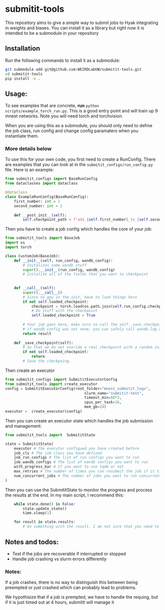# submitit-tools
This repository aims to give a simple way to submit jobs to Hyak integrating in weights and biases. You can install it as a library
but right now it is intended to be a submodule in your repository

## Installation
Run the following commands to install it as a submodule:
```bash
git submodule add git@github.com:WEIRDLabUW/submitit-tools.git
cd submitit-tools
pip install -e .
```



## Usage:

To see examples that are concrete, **run** `python scripts/example_torch_run.py`. This is a good entry point and will train up
9 mnest networks. Note you will need torch and torchvision.

When you are using this as a submodule, you should only need to define the job class, run config and change config paramaters
when you instantiate them. 
### More details below


To use this for your own code, you first need to create a RunConfig. There are examples that 
you can look at in the `submitit_configs/run_config.py` file. Here is an example:

```python
from submitit_configs import BaseRunConfig
from dataclasses import dataclass

@dataclass
class ExampleRunConfig(BaseRunConfig):
    first_number: int = 1
    second_number: int = 2
    
    def __post_init__(self):
        self.checkpoint_path = f"add_{self.first_number}_to_{self.second_number}"
```
Then you have to create a job config which handles the core of your job:
```python
from submitit_tools import BaseJob
import os
import torch

class CustomJob(BaseJob):
    def __init__(self, run_config, wandb_config):
        # Initalizes some wandb stuff
        super().__init__(run_config, wandb_config)
        # Initalize all of the fields that you want to checkpoint
        
                
    def __call__(self):
        super().__call__()
        # Since no gpu in the init, have to load things here
        if not self.loaded_checkpoint:
            checkpoint = torch.load(os.path.join(self.run_config.checkpoint_path, self.run_config.checkpoint_name))
            # Do stuff with the checkpoint
            self.loaded_checkpoint = True
                    
        # Your job goes here, make sure to call the self._save_checkpoint() method
        # if wandb_config was not none, you can safely call wandb.log or other wandb functions 
        return result
    
    def _save_checkpoint(self):
        # So that we do not overide a real checkpoint with a random init model
        if not self.loaded_checkpoint:
            return
        # Save the checkpoing.
```
Then create an executor 
```python
from submitit_configs import SubmititExecutorConfig
from submitit_tools import create_executor
config = SubmititExecutorConfig(root_folder="mnest_submitit_logs",
                                    slurm_name="submitit-test",
                                    timeout_min=60*2,
                                    cpus_per_task=16,
                                    mem_gb=24)
executor =  create_executor(config)
```

Then you can create an executor state which handles the job submission and management:
```python
from submitit_tools import  SubmititState

state = SubmititState(
    executor # The executor configued you have created before
    job_cls # The job class you have defined
    job_run_configs # The list of run configs you want to run
    job_wandb_configs # The list of wandb configs you want to run
    with_progress_bar # If you want to use tqdm or not
    max_retries # The number of times you can resubmit the job if it times out or fails
    num_concurrent_jobs # The number of jobs you want to run concurrently
)

```

Then you can use the SubmititState to monitor the progress and process the results at the end. In my main script, I recommend this:
```python
    while state.done() is False:
        state.update_state()
        time.sleep(1)

    for result in state.results:
        # Do something with the result. I am not sure that you need to have results, but you can use this to check if the job succeeded or not
```
## Notes and todos:
-  Test if the jobs are recoverable if interrupted or stopped 
-  Handle job crashing vs slurm errors differently

### Notes:
If a job crashes, there is no way to distinguish this between being preempted or just crashed
which can probably lead to problems. 

We hypothisize that if a job is prempted, we have to handle the requing,
but if it is just timed out at 4 hours, submitit will manage it
